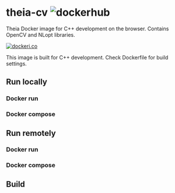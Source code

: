 # theia-cv ![dockerhub](https://github.com/ghokun/theia-cv/workflows/Docker/badge.svg)
Theia Docker image for C++ development on the browser. Contains OpenCV and NLopt libraries.

[![dockeri.co](https://dockeri.co/image/ghokun/theia-cv)](https://hub.docker.com/r/ghokun/theia-cv)

This image is built for C++ development. Check Dockerfile for build settings.

## Run locally
### Docker run
### Docker compose

## Run remotely
### Docker run
### Docker compose

## Build
